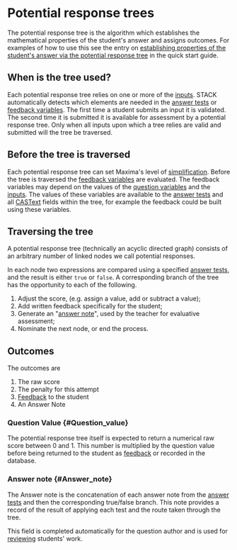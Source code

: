 # Potential response trees

The potential response tree is the algorithm which establishes the mathematical properties of the student's answer and assigns outcomes. 
For examples of how to use this see the entry on
[establishing properties of the student's answer via the potential response tree](Authoring_quick_start#Answer_props_via_prt)
in the quick start guide.

## When is the tree used? ##

Each potential response tree relies on one or more of the [inputs](Inputs).
STACK automatically detects which elements are needed in the [answer tests](Answer_tests) or
[feedback variables](KeyVals#Feedback_variables).
The first time a student submits an input it is validated.
The second time it is submitted it is available for assessment by a potential response tree.
Only when all inputs upon which a tree relies are valid and submitted will the tree be traversed.

## Before the tree is traversed ##

Each potential response tree can set Maxima's level of [simplification](../CAS/Maxima#Simplification).
Before the tree is traversed the [feedback variables](KeyVals#Feedback_variables) are evaluated.
The feedback variables may depend on the values of the [question variables](KeyVals#Question_variables) and the [inputs](Inputs).
The values of these variables are available to the [answer tests](Answer_tests) and all [CASText](CASText) fields within the tree, for example the feedback could be built using these variables.

## Traversing the tree ##

A potential response tree (technically an acyclic directed graph) consists of an arbitrary number of linked nodes we call potential responses. 

In each node two expressions are compared using a specified [answer tests](Answer_tests), and the result is either `true` or `false`. A corresponding branch of the tree has the opportunity to each of the following.

1. Adjust the score, (e.g. assign a value, add or subtract a value);
2. Add written feedback specifically for the student;
3. Generate an "[answer note](Potential_response_trees#Answer_note)", used by the teacher for evaluative assessment;
4. Nominate the next node, or end the process.

## Outcomes  ##

The outcomes are

1. The raw score
2. The penalty for this attempt
3. [Feedback](Feedback) to the student
4. An Answer Note

### Question Value 			{#Question_value}

The potential response tree itself is expected to return a numerical raw score between $0$ and $1$.
This number is multiplied by the question value before being returned to the student as [feedback](Feedback) or recorded in the database.

### Answer note 			{#Answer_note}

The Answer note is the concatenation of each answer note from the [answer tests](Answer_tests) and
then the corresponding true/false branch.  This note provides a record of the result of applying each
test and the route taken through the tree.

This field is completed automatically for the question author and is used for [reviewing](Reviewing) students' work.
